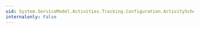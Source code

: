 ```yaml
---
uid: System.ServiceModel.Activities.Tracking.Configuration.ActivityScheduledQueryElementCollection
internalonly: False
---
```

